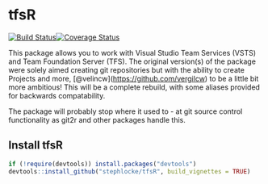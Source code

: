 
<!-- README.md is generated from README.Rmd. Please edit that file -->
tfsR
====

[![Build Status](https://travis-ci.org/stephlocke/tfsR.png?branch=dev)](https://travis-ci.org/stephlocke/tfsR)[![Coverage Status](https://coveralls.io/repos/stephlocke/tfsR/badge.svg)](https://coveralls.io/r/stephlocke/tfsR)

This package allows you to work with Visual Studio Team Services (VSTS) and Team Foundation Server (TFS). The original version(s) of the package were solely aimed creating git repositories but with the ability to create Projects and more, \[@velincw\](<https://github.com/vergilcw>) to be a little bit more ambitious! This will be a complete rebuild, with some aliases provided for backwards compatability.

The package will probably stop where it used to - at git source control functionality as git2r and other packages handle this.

Install tfsR
------------

``` r
if (!require(devtools)) install.packages("devtools")
devtools::install_github("stephlocke/tfsR", build_vignettes = TRUE)
```
